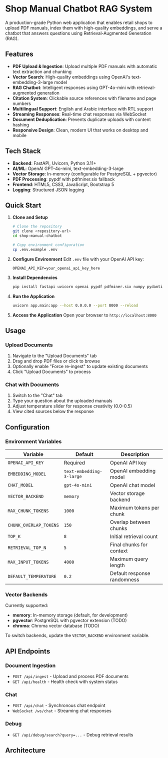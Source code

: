 # Shop Manual Chatbot RAG System

A production-grade Python web application that enables retail shops to upload PDF manuals, index them with high-quality embeddings, and serve a chatbot that answers questions using Retrieval-Augmented Generation (RAG).

## Features

- **PDF Upload & Ingestion**: Upload multiple PDF manuals with automatic text extraction and chunking
- **Vector Search**: High-quality embeddings using OpenAI's text-embedding-3-large model
- **RAG Chatbot**: Intelligent responses using GPT-4o-mini with retrieval-augmented generation
- **Citation System**: Clickable source references with filename and page numbers
- **Multilingual Support**: English and Arabic interface with RTL support
- **Streaming Responses**: Real-time chat responses via WebSocket
- **Document Deduplication**: Prevents duplicate uploads with content hashing
- **Responsive Design**: Clean, modern UI that works on desktop and mobile

## Tech Stack

- **Backend**: FastAPI, Uvicorn, Python 3.11+
- **AI/ML**: OpenAI GPT-4o-mini, text-embedding-3-large
- **Vector Storage**: In-memory (configurable for PostgreSQL + pgvector)
- **PDF Processing**: pypdf with pdfminer.six fallback
- **Frontend**: HTML5, CSS3, JavaScript, Bootstrap 5
- **Logging**: Structured JSON logging

## Quick Start

1. **Clone and Setup**
   ```bash
   # Clone the repository
   git clone <repository-url>
   cd shop-manual-chatbot
   
   # Copy environment configuration
   cp .env.example .env
   ```

2. **Configure Environment**
   Edit `.env` file with your OpenAI API key:
   ```env
   OPENAI_API_KEY=your_openai_api_key_here
   ```

3. **Install Dependencies**
   ```bash
   pip install fastapi uvicorn openai pypdf pdfminer.six numpy pydantic python-dotenv
   ```

4. **Run the Application**
   ```bash
   uvicorn app.main:app --host 0.0.0.0 --port 8000 --reload
   ```

5. **Access the Application**
   Open your browser to `http://localhost:8000`

## Usage

### Upload Documents

1. Navigate to the "Upload Documents" tab
2. Drag and drop PDF files or click to browse
3. Optionally enable "Force re-ingest" to update existing documents
4. Click "Upload Documents" to process

### Chat with Documents

1. Switch to the "Chat" tab
2. Type your question about the uploaded manuals
3. Adjust temperature slider for response creativity (0.0-0.5)
4. View cited sources below the response

## Configuration

### Environment Variables

| Variable | Default | Description |
|----------|---------|-------------|
| `OPENAI_API_KEY` | Required | OpenAI API key |
| `EMBEDDING_MODEL` | `text-embedding-3-large` | OpenAI embedding model |
| `CHAT_MODEL` | `gpt-4o-mini` | OpenAI chat model |
| `VECTOR_BACKEND` | `memory` | Vector storage backend |
| `MAX_CHUNK_TOKENS` | `1000` | Maximum tokens per chunk |
| `CHUNK_OVERLAP_TOKENS` | `150` | Overlap between chunks |
| `TOP_K` | `8` | Initial retrieval count |
| `RETRIEVAL_TOP_N` | `5` | Final chunks for context |
| `MAX_INPUT_TOKENS` | `4000` | Maximum query length |
| `DEFAULT_TEMPERATURE` | `0.2` | Default response randomness |

### Vector Backends

Currently supported:
- **memory**: In-memory storage (default, for development)
- **pgvector**: PostgreSQL with pgvector extension (TODO)
- **chroma**: Chroma vector database (TODO)

To switch backends, update the `VECTOR_BACKEND` environment variable.

## API Endpoints

### Document Ingestion
- `POST /api/ingest` - Upload and process PDF documents
- `GET /api/health` - Health check with system status

### Chat
- `POST /api/chat` - Synchronous chat endpoint
- `WebSocket /ws/chat` - Streaming chat responses

### Debug
- `GET /api/debug/search?query=...` - Debug retrieval results

## Architecture

